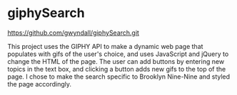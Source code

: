 # giphySearch
https://github.com/gwyndall/giphySearch.git

This project uses the GIPHY API to make a dynamic web page that populates with gifs of the user's choice, and uses JavaScript and jQuery to change the HTML of the page.  The user can add buttons by entering new topics in the text box, and clicking a button adds new gifs to the top of the page.  I chose to make the search specific to Brooklyn Nine-Nine and styled the page accordingly. 
